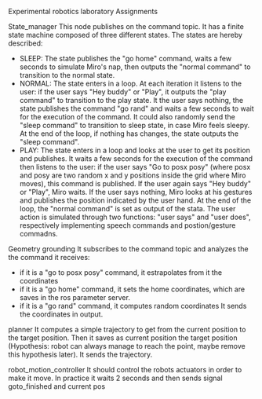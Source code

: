 Experimental robotics laboratory Assignments


State_manager
This node publishes on the command topic. It has a finite state machine composed of three different states.
The states are hereby described:
- SLEEP: The state publishes the "go home" command, waits a few seconds to simulate Miro's nap, then outputs the "normal command" to transition to the normal state.
- NORMAL: The state enters in a loop. At each iteration it listens to the user: if the user says "Hey buddy" or "Play", it outputs the "play command" to transition to the play state. It the user says nothing, the state publishes the command "go rand" and waits a few seconds to wait for the execution of the command. It could also randomly send the "sleep command" to transition to sleep state, in case Miro feels sleepy. At the end of the loop, if nothing has changes, the state outputs the "sleep command".
- PLAY: The state enters in a loop and looks at the user to get its position and publishes. It waits a few seconds for the execution of the command then listens to the user: if the user says "Go to posx posy" (where posx and posy are two random x and y positions inside the grid where Miro moves), this command is published. If the user again says "Hey buddy" or "Play", Miro waits. If the user says nothing, Miro looks at his gestures and publishes the position indicated by the user hand. At the end of the loop, the "normal command" is set as output of the stata.
The user action is simulated through two functions: "user says" and "user does", respectively implementing speech commands and postion/gesture commadns.


Geometry grounding
It subscribes to the command topic and analyzes the the command it receives: 
- if it is a "go to posx posy" command, it estrapolates from it the coordinates 
- if it is a "go home" command, it sets the home coordinates, which are saves in the ros parameter server.
- if it is a "go rand" command, it computes random coordinates
It sends the coordinates in output.

planner
It computes a simple trajectory to get from the current position to the target position. Then it saves as current position the target position (Hypothesis: robot can always manage to reach the point, maybe remove this hypothesis later). It sends the trajectory.

robot_motion_controller
It should control the robots actuators in order to make it move. In practice it waits 2 seconds and then sends signal goto_finished and current pos

